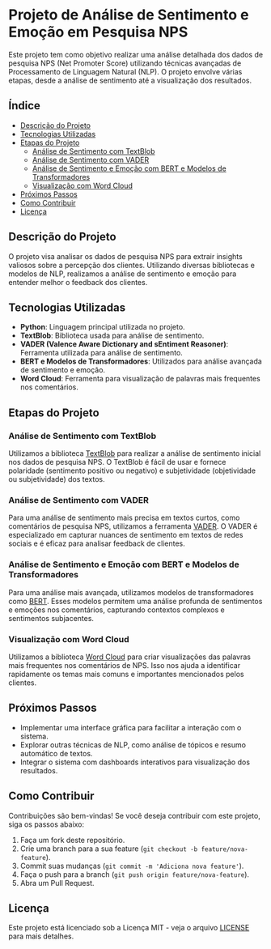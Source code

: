 # Projeto de Análise de Sentimento e Emoção em Pesquisa NPS

Este projeto tem como objetivo realizar uma análise detalhada dos dados de pesquisa NPS (Net Promoter Score) utilizando técnicas avançadas de Processamento de Linguagem Natural (NLP). O projeto envolve várias etapas, desde a análise de sentimento até a visualização dos resultados.

## Índice

- [Descrição do Projeto](#descrição-do-projeto)
- [Tecnologias Utilizadas](#tecnologias-utilizadas)
- [Etapas do Projeto](#etapas-do-projeto)
  - [Análise de Sentimento com TextBlob](#análise-de-sentimento-com-textblob)
  - [Análise de Sentimento com VADER](#análise-de-sentimento-com-vader)
  - [Análise de Sentimento e Emoção com BERT e Modelos de Transformadores](#análise-de-sentimento-e-emoção-com-bert-e-modelos-de-transformadores)
  - [Visualização com Word Cloud](#visualização-com-word-cloud)
- [Próximos Passos](#próximos-passos)
- [Como Contribuir](#como-contribuir)
- [Licença](#licença)

## Descrição do Projeto

O projeto visa analisar os dados de pesquisa NPS para extrair insights valiosos sobre a percepção dos clientes. Utilizando diversas bibliotecas e modelos de NLP, realizamos a análise de sentimento e emoção para entender melhor o feedback dos clientes.

## Tecnologias Utilizadas

- **Python**: Linguagem principal utilizada no projeto.
- **TextBlob**: Biblioteca usada para análise de sentimento.
- **VADER (Valence Aware Dictionary and sEntiment Reasoner)**: Ferramenta utilizada para análise de sentimento.
- **BERT e Modelos de Transformadores**: Utilizados para análise avançada de sentimento e emoção.
- **Word Cloud**: Ferramenta para visualização de palavras mais frequentes nos comentários.

## Etapas do Projeto

### Análise de Sentimento com TextBlob

Utilizamos a biblioteca [TextBlob](https://textblob.readthedocs.io/en/dev/) para realizar a análise de sentimento inicial nos dados de pesquisa NPS. O TextBlob é fácil de usar e fornece polaridade (sentimento positivo ou negativo) e subjetividade (objetividade ou subjetividade) dos textos.

### Análise de Sentimento com VADER

Para uma análise de sentimento mais precisa em textos curtos, como comentários de pesquisa NPS, utilizamos a ferramenta [VADER](https://github.com/cjhutto/vaderSentiment). O VADER é especializado em capturar nuances de sentimento em textos de redes sociais e é eficaz para analisar feedback de clientes.

### Análise de Sentimento e Emoção com BERT e Modelos de Transformadores

Para uma análise mais avançada, utilizamos modelos de transformadores como [BERT](https://github.com/google-research/bert). Esses modelos permitem uma análise profunda de sentimentos e emoções nos comentários, capturando contextos complexos e sentimentos subjacentes.

### Visualização com Word Cloud

Utilizamos a biblioteca [Word Cloud](https://github.com/amueller/word_cloud) para criar visualizações das palavras mais frequentes nos comentários de NPS. Isso nos ajuda a identificar rapidamente os temas mais comuns e importantes mencionados pelos clientes.

## Próximos Passos

- Implementar uma interface gráfica para facilitar a interação com o sistema.
- Explorar outras técnicas de NLP, como análise de tópicos e resumo automático de textos.
- Integrar o sistema com dashboards interativos para visualização dos resultados.

## Como Contribuir

Contribuições são bem-vindas! Se você deseja contribuir com este projeto, siga os passos abaixo:

1. Faça um fork deste repositório.
2. Crie uma branch para a sua feature (`git checkout -b feature/nova-feature`).
3. Commit suas mudanças (`git commit -m 'Adiciona nova feature'`).
4. Faça o push para a branch (`git push origin feature/nova-feature`).
5. Abra um Pull Request.

## Licença

Este projeto está licenciado sob a Licença MIT - veja o arquivo [LICENSE](LICENSE) para mais detalhes.
